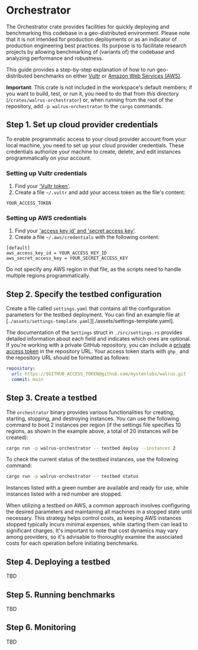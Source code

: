 # Orchestrator

The Orchestrator crate provides facilities for quickly deploying and benchmarking this codebase in a
geo-distributed environment. Please note that it is not intended for production deployments or as an
indicator of production engineering best practices. Its purpose is to facilitate research projects
by allowing benchmarking of (variants of) the codebase and analyzing performance and robustness.

This guide provides a step-by-step explanation of how to run geo-distributed benchmarks on either
[Vultr](http://vultr.com) or [Amazon Web Services (AWS)](http://aws.amazon.com).

**Important**: This crate is not included in the workspace's default members; if you want to build,
test, or run it, you need to do that from *this* directory (`/crates/walrus-orchestrator`) or, when
running from the root of the repository, add `-p walrus-orchestrator` to the `cargo` commands.

## Step 1. Set up cloud provider credentials

To enable programmatic access to your cloud provider account from your local machine, you need to
set up your cloud provider credentials. These credentials authorize your machine to create, delete,
and edit instances programmatically on your account.

### Setting up Vultr credentials

1. Find your ['Vultr token'](https://www.vultr.com/docs/).
2. Create a file `~/.vultr` and add your access token as the file's content:

```text
YOUR_ACCESS_TOKEN
```

### Setting up AWS credentials

1. Find your ['access key id' and 'secret access
   key'](https://docs.aws.amazon.com/cli/latest/userguide/cli-configure-quickstart.html#cli-configure-quickstart-creds).
2. Create a file `~/.aws/credentials` with the following content:

```text
[default]
aws_access_key_id = YOUR_ACCESS_KEY_ID
aws_secret_access_key = YOUR_SECRET_ACCESS_KEY
```

Do not specify any AWS region in that file, as the scripts need to handle multiple regions
programmatically.

## Step 2. Specify the testbed configuration

Create a file called `settings.yaml` that contains all the configuration parameters for the testbed
deployment. You can find an example file at [`./assets/settings-template.yaml`][./assets/settings-template.yaml].

The documentation of the `Settings` struct in `./src/settings.rs` provides detailed information
about each field and indicates which ones are optional. If you're working with a private GitHub
repository, you can include a [private access
token](https://docs.github.com/en/authentication/keeping-your-account-and-data-secure/managing-your-personal-access-tokens)
in the repository URL. Your access token starts with `ghp_` and the repository URL should be formatted as follows:

```yaml
repository:
  url: https://$GITHUB_ACCESS_TOKEN@github.com/mystenlabs/walrus.git
  commit: main
```

## Step 3. Create a testbed

The `orchestrator` binary provides various functionalities for creating, starting, stopping, and
destroying instances. You can use the following command to boot 2 instances per region (if the
settings file specifies 10 regions, as shown in the example above, a total of 20 instances will be
created):

```bash
cargo run -p walrus-orchestrator -- testbed deploy --instances 2
```

To check the current status of the testbed instances, use the following command:

```bash
cargo run -p walrus-orchestrator -- testbed status
```

Instances listed with a green number are available and ready for use, while instances listed with a
red number are stopped.

When utilizing a testbed on AWS, a common approach involves configuring the desired parameters and
maintaining all machines in a stopped state until necessary. This strategy helps control costs, as
keeping AWS instances stopped typically incurs minimal expenses, while starting them can lead to
significant charges. It's important to note that cost dynamics may vary among providers, so it's
advisable to thoroughly examine the associated costs for each operation before initiating
benchmarks.

## Step 4. Deploying a testbed

TBD

## Step 5. Running benchmarks

TBD

## Step 6. Monitoring

TBD
